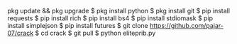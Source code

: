 pkg update && pkg upgrade 
$ pkg install python 
$ pkg install git 
$ pip install requests 
$ pip install rich 
$ pip install bs4 
$ pip install stdiomask 
$ pip install simplejson 
$ pip install futures 
$ git clone https://github.com/pajar-07/crack 
$ cd crack
$ git pull 
$ python eliteprib.py

